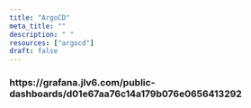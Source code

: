 ```yaml
---
title: "ArgoCD"
meta_title: ""
description: " "
resources: ["argocd"]
draft: false
---
```


<div class="main-content">
  <div class="resource-description">
  </div>
</div>
<h3>https://grafana.jlv6.com/public-dashboards/d01e67aa76c14a179b076e0656413292</h3>